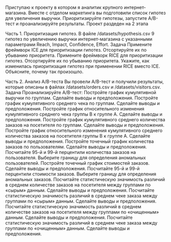 Приступаю к проекту в котором я аналитик крупного интернет-магазина. Вместе с отделом маркетинга вы подготовили список гипотез для увеличения выручки. Приоритизируйте гипотезы, запустите A/B-тест и проанализируйте результаты. Проект раздеден на 2 этапа

Часть 1. Приоритизация гипотез. В файле /datasets/hypothesis.csv 9 гипотез по увеличению выручки интернет-магазина с указанными параметрами Reach, Impact, Confidence, Effort. Задача Примените фреймворк ICE для приоритизации гипотез. Отсортируйте их по убыванию приоритета. Примените фреймворк RICE для приоритизации гипотез. Отсортируйте их по убыванию приоритета. Укажите, как изменилась приоритизация гипотез при применении RICE вместо ICE. Объясните, почему так произошло.

Часть 2. Анализ A/B-теста Вы провели A/B-тест и получили результаты, которые описаны в файлах /datasets/orders.csv и /datasets/visitors.csv. Задача Проанализируйте A/B-тест: Постройте график кумулятивной выручки по группам. Сделайте выводы и предположения. Постройте график кумулятивного среднего чека по группам. Сделайте выводы и предположения. Постройте график относительного изменения кумулятивного среднего чека группы B к группе A. Сделайте выводы и предположения. Постройте график кумулятивного среднего количества заказов на посетителя по группам. Сделайте выводы и предположения. Постройте график относительного изменения кумулятивного среднего количества заказов на посетителя группы B к группе A. Сделайте выводы и предположения. Постройте точечный график количества заказов по пользователям. Сделайте выводы и предположения. Посчитайте 95-й и 99-й перцентили количества заказов на пользователя. Выберите границу для определения аномальных пользователей. Постройте точечный график стоимостей заказов. Сделайте выводы и предположения. Посчитайте 95-й и 99-й перцентили стоимости заказов. Выберите границу для определения аномальных заказов. Посчитайте статистическую значимость различий в среднем количестве заказов на посетителя между группами по «сырым» данным. Сделайте выводы и предположения. Посчитайте статистическую значимость различий в среднем чеке заказа между группами по «сырым» данным. Сделайте выводы и предположения. Посчитайте статистическую значимость различий в среднем количестве заказов на посетителя между группами по «очищенным» данным. Сделайте выводы и предположения. Посчитайте статистическую значимость различий в среднем чеке заказа между группами по «очищенным» данным. Сделайте выводы и предположения.

